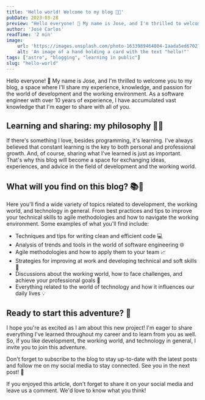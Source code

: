 ```yaml
---
title: 'Hello world! Welcome to my blog 🎉🚀'
pubDate: 2023-03-28
preview: "Hello everyone! 👋 My name is Jose, and I'm thrilled to welcome you to my blog"
author: 'José Carlos'
readTime: '2 min'
image:
    url: 'https://images.unsplash.com/photo-1633989464004-1aada5ed6702?ixlib=rb-4.0.3&ixid=MnwxMjA3fDB8MHxwaG90by1wYWdlfHx8fGVufDB8fHx8&auto=format&fit=crop&w=2069&q=80' 
    alt: 'An image of a hand holding a card with the text "hello!"'
tags: ["astro", "blogging", "learning in public"]
slug: "hello-world"
---
```


Hello everyone! 👋 My name is Jose, and I'm thrilled to welcome you to my blog, a space where I'll share my experience, knowledge, and passion for the world of development and the working environment. As a software engineer with over 10 years of experience, I have accumulated vast knowledge that I'm eager to share with all of you.

## Learning and sharing: my philosophy 🧠💡

If there's something I love, besides programming, it's learning. I've always believed that constant learning is the key to both personal and professional growth. And, of course, sharing what I've learned is just as important. That's why this blog will become a space for exchanging ideas, experiences, and advice in the field of development and the working world.

## What will you find on this blog? 📚🎉

Here you'll find a wide variety of topics related to development, the working world, and technology in general. From best practices and tips to improve your technical skills to agile methodologies and how to navigate the working environment. Some examples of what you'll find include:

- Techniques and tips for writing clean and efficient code 💻
- Analysis of trends and tools in the world of software engineering 🌐
- Agile methodologies and how to apply them to your team 📈
- Strategies for improving at work and developing technical and soft skills 🚀
- Discussions about the working world, how to face challenges, and achieve your professional goals 🎯
- Everything related to the world of technology and how it influences our daily lives 💡

## Ready to start this adventure? 🚀

I hope you're as excited as I am about this new project! I'm eager to share everything I've learned throughout my career and to learn from you as well. So, if you like development, the working world, and technology in general, I invite you to join this adventure.

Don't forget to subscribe to the blog to stay up-to-date with the latest posts and follow me on my social media to stay connected. See you in the next post! 🙌

If you enjoyed this article, don't forget to share it on your social media and leave us a comment. We'd love to know what you think!
